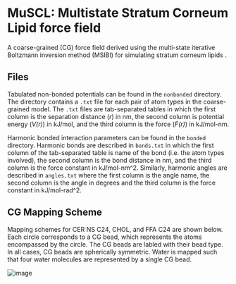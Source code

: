 # MuSCL: Multistate Stratum Corneum Lipid force field
A coarse-grained (CG) force field derived using the multi-state iterative Boltzmann inversion method (MSIBI) for simulating stratum corneum lipids .

##  Files
Tabulated non-bonded potentials can be found in the `nonbonded` directory. The directory contains a `.txt` file for each pair of atom types in the coarse-grained model. The `.txt` files are tab-separated tables in which the first column is the separation distance (*r*) in nm, the second column is potential energy (*V(r)*) in kJ/mol, and the third column is the force (*F(r)*) in kJ/mol-nm. 

Harmonic bonded interaction parameters can be found in the `bonded` directory. Harmonic bonds are described in `bonds.txt` in which the first column of the tab-separated table is name of the bond (i.e. the atom types involved), the second column is the bond distance in nm, and the third column is the force constant in kJ/mol-nm^2. Similarly, harmonic angles are described in `angles.txt` where the first column is the angle name, the second column is the angle in degrees and the third column is the force constant in kJ/mol-rad^2.

## CG Mapping Scheme
Mapping schemes for CER NS C24, CHOL, and FFA C24 are shown below. Each circle corresponds to a CG bead, which represents the atoms encompassed by the circle. The CG beads are labled with their bead type. In  all cases, CG beads are spherically symmetric. Water is mapped such that four water molecules are represented by a single CG bead. 

![image](https://user-images.githubusercontent.com/33552857/151215266-00a58e0e-03e3-4023-bb62-b791f357620e.png)


